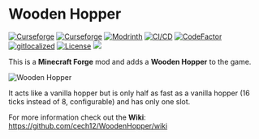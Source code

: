 # Wooden Hopper 

[![Curseforge](http://cf.way2muchnoise.eu/full_440985_downloads(0D0D0D-F16436-fff-010101-fff).svg)](https://www.curseforge.com/minecraft/mc-mods/wooden-hopper)
[![Curseforge](http://cf.way2muchnoise.eu/versions/For%20MC_440985_all(0D0D0D-F16436-fff-010101).svg)](https://www.curseforge.com/minecraft/mc-mods/wooden-hopper/files)
[![Modrinth](https://img.shields.io/modrinth/dt/VOUy9bAs?label=Modrinth&logo=modrinth)](https://modrinth.com/mod/wooden-hopper)
[![CI/CD](https://github.com/cech12/WoodenHopper/actions/workflows/cicd-workflow.yml/badge.svg)](https://github.com/cech12/WoodenHopper/actions/workflows/cicd-workflow.yml)
[![CodeFactor](https://www.codefactor.io/repository/github/cech12/woodenhopper/badge)](https://www.codefactor.io/repository/github/cech12/woodenhopper)
[![gitlocalized ](https://gitlocalize.com/repo/8149/whole_project/badge.svg)](https://gitlocalize.com/repo/8149/?utm_source=badge)
[![License](https://img.shields.io/github/license/cech12/WoodenHopper)](http://opensource.org/licenses/MIT)
[![](https://img.shields.io/discord/752506676719910963.svg?style=flat&color=informational&logo=discord&label=Discord)](https://discord.gg/gRUFH5t)

This is a **Minecraft Forge** mod and adds a **Wooden Hopper** to the game.

![Wooden Hopper](material/hopper.png)

It acts like a vanilla hopper but is only half as fast as a vanilla hopper (16 ticks instead of 8, configurable) and has only one slot.

For more information check out the **Wiki**: https://github.com/cech12/WoodenHopper/wiki
